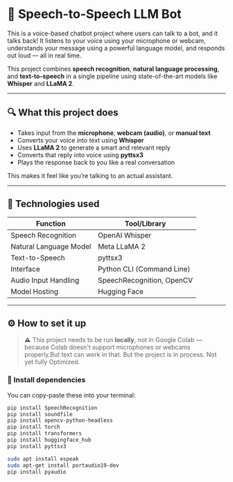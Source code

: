 # 🎤 Speech-to-Speech LLM Bot

This is a voice-based chatbot project where users can talk to a bot, and it talks back! It listens to your voice using your microphone or webcam, understands your message using a powerful language model, and responds out loud — all in real time.

This project combines **speech recognition**, **natural language processing**, and **text-to-speech** in a single pipeline using state-of-the-art models like **Whisper** and **LLaMA 2**.

---

## 🔍 What this project does

- Takes input from the **microphone**, **webcam (audio)**, or **manual text**
- Converts your voice into text using **Whisper**
- Uses **LLaMA 2** to generate a smart and relevant reply
- Converts that reply into voice using **pyttsx3**
- Plays the response back to you like a real conversation

This makes it feel like you’re talking to an actual assistant.

---

## 🧠 Technologies used

| Function              | Tool/Library                      |
|-----------------------|-----------------------------------|
| Speech Recognition    | OpenAI Whisper                    |
| Natural Language Model| Meta LLaMA 2                      |
| Text-to-Speech        | pyttsx3                           |
| Interface             | Python CLI (Command Line)         |
| Audio Input Handling  | SpeechRecognition, OpenCV         |
| Model Hosting         | Hugging Face                      |

---

## ⚙️ How to set it up

> ⚠️ This project needs to be run **locally**, not in Google Colab — because Colab doesn't support microphones or webcams properly.But text can work in that. 
      But the project is in process. Not yet fully Optimized.

### 🔧 Install dependencies

You can copy-paste these into your terminal:

```bash
pip install SpeechRecognition
pip install soundfile
pip install opencv-python-headless
pip install torch
pip install transformers
pip install huggingface_hub
pip install pyttsx3

sudo apt install espeak
sudo apt-get install portaudio19-dev
pip install pyaudio
